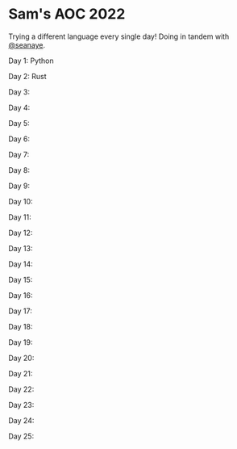 # Sam's AOC 2022
Trying a different language every single day! Doing in tandem with [@seanaye](https://github.com/seanaye).

Day 1: Python

Day 2: Rust

Day 3:

Day 4:

Day 5:

Day 6:

Day 7:

Day 8:

Day 9:

Day 10:

Day 11:

Day 12:

Day 13:

Day 14:

Day 15:


Day 16:

Day 17:

Day 18:

Day 19:

Day 20:

Day 21:

Day 22:

Day 23:

Day 24:

Day 25:
